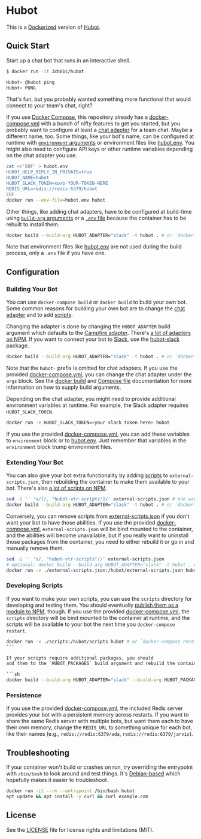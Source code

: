 # Hubot

This is a [Dockerized](https://www.docker.com/) version of [Hubot](https://github.com/hubotio/hubot).

## Quick Start

Start up a chat bot that runs in an interactive shell.

```sh
$ docker run -it 3ch01c/hubot

Hubot> @hubot ping
Hubot> PONG
```

That's fun, but you probably wanted something more functional that would connect to your
team's chat, right?

If you use [Docker Compose](https://docs.docker.com/compose/), this repository
already has a [docker-compose.yml](docker-compose.yml) with a bunch of nifty
features to get you started, but you probably want to configure at least a [chat
adapter](#chat-adapters) for a team chat. Maybe a different name, too. Some things, like your bot's
name, can be configured at runtime with [`environment` arguments](https://docs.docker.com/engine/reference/commandline/run/#set-environment-variables--e---env---env-file) or environment
files like [hubot.env](hubot.env). You might also need to configure API keys or other runtime variables depending on the chat adapter you use.

```sh
cat <<'EOF' > hubot.env
HUBOT_HELP_REPLY_IN_PRIVATE=true
HUBOT_NAME=hubot
HUBOT_SLACK_TOKEN=xoxb-YOUR-TOKEN-HERE
REDIS_URL=redis://redis:6379/hubot
EOF
docker run --env-file=hubot.env hubot
```

Other things, like adding chat adapters, have to be configured at build-time
using [`build-arg`
arguments](https://docs.docker.com/engine/reference/commandline/build/#set-build-time-variables---build-arg)
or a [`.env` file](https://docs.docker.com/compose/env-file/) because the
container has to be rebuilt to install them.

```sh
docker build --build-arg HUBOT_ADAPTER="slack" -t hubot . # or `docker-compose build` after you update build args.
```

Note that environment files like [hubot.env](hubot.env) are not used during the
build process, only a `.env` file if you have one.

## Configuration

### Building Your Bot

You can use `docker-compose build` or `docker build` to build your own bot. Some common reasons
for building your own bot are to change the [chat
adapter](https://hubot.github.com/docs/adapters/) and to add
[scripts](#extending-your-bot).

<a name="chat-adapters"></a>
Changing the adapter is done by changing the `HUBOT_ADAPTER` build argument which defaults to the
[Campfire adapter](https://hubot.github.com/docs/adapters/campfire/). There's [a
lot of adapters on NPM](https://www.npmjs.com/search?q=hubot-adapter). If you want to connect your bot to
[Slack](https://slack.com/), use the
[hubot-slack](https://www.npmjs.com/package/hubot-slack) package.

```sh
docker build --build-arg HUBOT_ADAPTER="slack" -t hubot . # or `docker-compose build` after you update build args.
```

Note that the
`hubot-` prefix is omitted for chat adapters. If you use the provided
[docker-compose.yml](docker-compose.yml), you can change the chat adapter under
the `args` block. See the [docker
build](https://docs.docker.com/engine/reference/commandline/build/#set-build-time-variables---build-arg)
and [Compose file](https://docs.docker.com/compose/compose-file/#args)
documentation for more information on how to supply build arguments.

Depending on the chat adapter, you
might need to provide additional environment variables at runtime. For example, the Slack adapter requires
`HUBOT_SLACK_TOKEN`.

```sh
docker run -e HUBOT_SLACK_TOKEN=<your slack token here> hubot
```

If you use the provided [docker-compose.yml](docker-compose.yml), you can add these variables to
`environment` block or to [hubot.env](hubot.env). Just remember that variables in the
`environment` block trump environment files.

<a name="extending-your-bot"></a>

### Extending Your Bot

You can also give your bot extra functionality by adding [scripts](https://hubot.github.com/docs/scripting/) to
`external-scripts.json`, then rebuilding the container to make them available to
your bot. There's also [a lot of scripts on NPM](https://www.npmjs.com/search?q=hubot-scripts).

```sh
sed -i '' 's/]/, "hubot-vtr-scripts"]/' external-scripts.json # one way to add another script to external-scripts.json
docker build --build-arg HUBOT_ADAPTER="slack" -t hubot . # or `docker-compose build`
```

Conversely, you can remove scripts from
[external-scripts.json](external-scripts.json) if you don't want your bot to
have those abilities. If you use the provided
[docker-compose.yml](docker-compose.yml), `external-scripts.json` will be bind mounted to the container,
and the abilities will become unavailable, but if you really want to uninstall those packages from the
container, you need to either rebuild it or go in and manually remove them.

```sh
sed -i '' 's/, "hubot-vtr-scripts"//' external-scripts.json
# optional: docker build --build-arg HUBOT_ADAPTER="slack" -t hubot . or `docker-compose build`
docker run -v ./external-scripts.json:/hubot/external-scripts.json hubot # or `docker-compose restart`
```

### Developing Scripts

If you want to make your own scripts, you can use the `scripts` directory for
developing and testing them. You should eventually [publish them as a module to
NPM](https://docs.npmjs.com/packages-and-modules/contributing-packages-to-the-registry), though. If you use the provided [docker-compose.yml](docker-compose.yml),
the `scripts` directory will be bind mounted to the container at runtime, and
the scripts will be available to your bot the next time you `docker-compose restart`.

````sh
docker run -v ./scripts:/hubot/scripts hubot # or `docker-compose restart`
```

If your scripts require additional packages, you should
add them to the `HUBOT_PACKAGES` build argument and rebuild the container.

```sh
docker build --build-arg HUBOT_ADAPTER="slack" --build-arg HUBOT_PACKAGES="lodash" -t hubot .
````

### Persistence

If you use the provided [docker-compose.yml](docker-compose.yml), the included
Redis server provides your bot with a persistent memory across restarts. If you
want to share the same Redis server with multiple bots, but want them each to
have their own memory, change the `REDIS_URL` to something unique for each bot,
like their names (e.g., `redis://redis:6379/ada`, `redis://redis:6379/jarvis`).

## Troubleshooting

If your container won't build or crashes on run, try overriding the entrypoint
with `/bin/bash` to look around and test things. It's
[Debian-based](https://hub.docker.com/_/debian) which hopefully makes it easier
to troubleshoot.

```sh
docker run -it --rm --entrypoint /bin/bash hubot
apt update && apt install -y curl && curl example.com
```

## License

See the [LICENSE](LICENSE.md) file for license rights and limitations (MIT).
